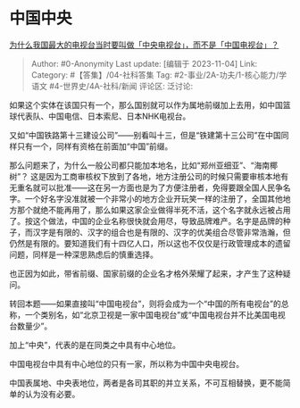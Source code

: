 # 中国中央
[为什么我国最大的电视台当时要叫做「中央电视台」，而不是「中国电视台」？](https://www.zhihu.com/question/628139717/answer/3269044367)

> Author: #0-Anonymity
> Last update: [编辑于 2023-11-04]
> Link:
> Category: #【答集】/04-社科答集
> Tag: #2-事业/2A-功夫/1-核心能力/学语文 #4-世界史/4A-社科/新闻
> 评论区:
> 泛讨论:

如果这个实体在该国只有一个，那么国别就可以作为属地前缀加上去用，如中国篮球代表队、中国电信、日本索尼、日本NHK电视台。

又如“中国铁路第十三建设公司”——别看叫十三，但是“铁建第十三公司”在中国同样只有一个，同样有资格在前面加“中国”前缀。

那么问题来了，为什么一般公司都只能加本地名，比如“郑州亚细亚”、“海南椰树”？ 这是因为工商审核权下放到了各地，地方注册公司的时候只需要审核本地有无重名就可以批准——这在另一方面也是为了方便注册者，免得要跟全国人民争名字。一个好名字没准就被一个非常小的地方企业开玩笑一样的注册了，全国其他地方那个就绝不能再用了，那么如果这家企业做得半死不活，这个名字就永远被占用了。按这个做法，中国的企业名称很快就会用尽，导致品牌难产。名字是品牌的种子，而汉字是有限的、汉字的组合也是有限的、汉字的优美组合尽管非常浩瀚，但仍然是有限的。要知道我们有十四亿人口，所以这也不仅仅是行政管理成本的遗留问题，同样是一种深思熟虑后的慎重选择。

也正因为如此，带省前缀、国家前缀的企业名才格外荣耀了起来，才产生了这种疑问。

转回本题——如果直接叫“中国电视台”，则将会成为一个“中国的所有电视台”的总称，一个类别名，如“北京卫视是一家中国电视台”或“中国电视台并不比美国电视台数量少”。

加上“中央”，代表的是在同类之中具有中心地位。

中国电视台中具有中心地位的只有一家，所以称为中国中央电视台。

中国表属地、中央表地位，两者是各司其职的并立关系，不可互相替换，更不能简单的认为没有必要。
